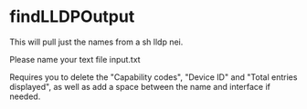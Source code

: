 # findLLDPOutput
This will pull just the names from a sh lldp nei. 

Please name your text file input.txt

Requires you to delete the "Capability codes", "Device ID" and "Total entries displayed", as well as add a space between the name and interface if needed.
